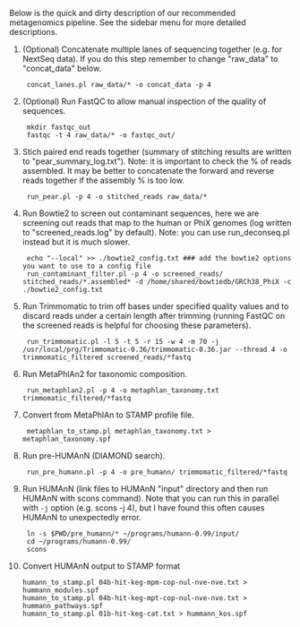 Below is the quick and dirty description of our recommended metagenomics pipeline. See the sidebar menu for more detailed descriptions.

1. (Optional) Concatenate multiple lanes of sequencing together (e.g. for NextSeq data). If you do this step remember to change "raw_data" to "concat_data" below.

        concat_lanes.pl raw_data/* -o concat_data -p 4

2. (Optional) Run FastQC to allow manual inspection of the quality of sequences.

        mkdir fastqc_out
        fastqc -t 4 raw_data/* -o fastqc_out/

3. Stich paired end reads together (summary of stitching results are written to "pear_summary_log.txt"). Note: it is important to check the % of reads assembled. It may be better to concatenate the forward and reverse reads together if the assembly % is too low.

        run_pear.pl -p 4 -o stitched_reads raw_data/*

4. Run Bowtie2 to screen out contaminant sequences, here we are screening out reads that map to the human or PhiX genomes (log written to "screened_reads.log" by default). Note: you can use run_deconseq.pl instead but it is much slower.
    
        echo "--local" >> ./bowtie2_config.txt ### add the bowtie2 options you want to use to a config file
        run_contaminant_filter.pl -p 4 -o screened_reads/ stitched_reads/*.assembled* -d /home/shared/bowtiedb/GRCh38_PhiX -c ./bowtie2_config.txt
  
5. Run Trimmomatic to trim off bases under specified quality values and to discard reads under a certain length after trimming (running FastQC on the screened reads is helpful for choosing these parameters). 

        run_trimmomatic.pl -l 5 -t 5 -r 15 -w 4 -m 70 -j /usr/local/prg/Trimmomatic-0.36/trimmomatic-0.36.jar --thread 4 -o trimmomatic_filtered screened_reads/*fastq  
  
6. Run MetaPhlAn2 for taxonomic composition.

        run_metaphlan2.pl -p 4 -o metaphlan_taxonomy.txt trimmomatic_filtered/*fastq
  
7. Convert from MetaPhlAn to STAMP profile file.

        metaphlan_to_stamp.pl metaphlan_taxonomy.txt > metaphlan_taxonomy.spf

8. Run pre-HUMAnN (DIAMOND search).

        run_pre_humann.pl -p 4 -o pre_humann/ trimmomatic_filtered/*fastq

9. Run HUMAnN (link files to HUMAnN "input" directory and then run HUMAnN with scons command). Note that you can run this in parallel with `-j` option (e.g. scons -j 4), but I have found this often causes HUMAnN to unexpectedly error.

        ln -s $PWD/pre_humann/* ~/programs/humann-0.99/input/
        cd ~/programs/humann-0.99/
        scons

10. Convert HUMAnN output to STAMP format

        humann_to_stamp.pl 04b-hit-keg-mpm-cop-nul-nve-nve.txt > hummann_modules.spf
        humann_to_stamp.pl 04b-hit-keg-mpt-cop-nul-nve-nve.txt > hummann_pathways.spf
        humann_to_stamp.pl 01b-hit-keg-cat.txt > hummann_kos.spf
